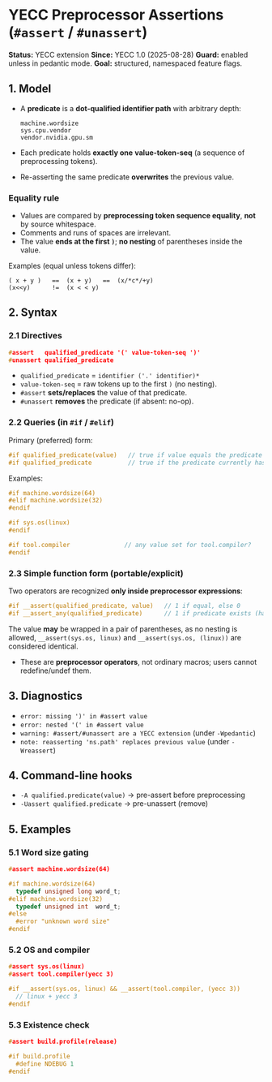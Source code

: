 # YECC Preprocessor Assertions (`#assert` / `#unassert`)

**Status:** YECC extension
**Since:** YECC 1.0 (2025-08-28)
**Guard:** enabled unless in pedantic mode.
**Goal:** structured, namespaced feature flags.

## 1. Model

* A **predicate** is a **dot-qualified identifier path** with arbitrary depth:

  ```
  machine.wordsize
  sys.cpu.vendor
  vendor.nvidia.gpu.sm
  ```

* Each predicate holds **exactly one** **value-token-seq** (a sequence of preprocessing tokens).

* Re-asserting the same predicate **overwrites** the previous value.

### Equality rule

* Values are compared by **preprocessing token sequence equality**, **not** by source whitespace.
* Comments and runs of spaces are irrelevant.
* The value **ends at the first `)`**; **no nesting** of parentheses inside the value.

Examples (equal unless tokens differ):

```
( x + y )   ==  (x + y)   ==  (x/*c*/+y)
(x<<y)      !=  (x < < y)
```

## 2. Syntax

### 2.1 Directives

```c
#assert   qualified_predicate '(' value-token-seq ')'
#unassert qualified_predicate
```

* `qualified_predicate` = `identifier ('.' identifier)*`
* `value-token-seq` = raw tokens up to the first `)` (no nesting).
* `#assert` **sets/replaces** the value of that predicate.
* `#unassert` **removes** the predicate (if absent: no-op).

### 2.2 Queries (in `#if` / `#elif`)

Primary (preferred) form:

```c
#if qualified_predicate(value)   // true if value equals the predicate's current value
#if qualified_predicate          // true if the predicate currently has any value
```

Examples:

```c
#if machine.wordsize(64)
#elif machine.wordsize(32)
#endif

#if sys.os(linux)
#endif

#if tool.compiler               // any value set for tool.compiler?
#endif
```

### 2.3 Simple function form (portable/explicit)

Two operators are recognized **only inside preprocessor expressions**:

```c
#if __assert(qualified_predicate, value)   // 1 if equal, else 0
#if __assert_any(qualified_predicate)      // 1 if predicate exists (has a value), else 0
```
The value **may** be wrapped in a pair of parentheses, as no nesting is allowed, `__assert(sys.os, linux)` and `__assert(sys.os, (linux))` are considered identical.

* These are **preprocessor operators**, not ordinary macros; users cannot redefine/undef them.

## 3. Diagnostics

* `error: missing ')' in #assert value`
* `error: nested '(' in #assert value`
* `warning: #assert/#unassert are a YECC extension` (under `-Wpedantic`)
* `note: reasserting 'ns.path' replaces previous value` (under `-Wreassert`)

## 4. Command-line hooks

* `-A qualified.predicate(value)`     → pre-assert before preprocessing
* `-Uassert qualified.predicate`      → pre-unassert (remove)

## 5. Examples

### 5.1 Word size gating

```c
#assert machine.wordsize(64)

#if machine.wordsize(64)
  typedef unsigned long word_t;
#elif machine.wordsize(32)
  typedef unsigned int  word_t;
#else
  #error "unknown word size"
#endif
```

### 5.2 OS and compiler

```c
#assert sys.os(linux)
#assert tool.compiler(yecc 3)

#if __assert(sys.os, linux) && __assert(tool.compiler, (yecc 3))
  // linux + yecc 3
#endif
```

### 5.3 Existence check

```c
#assert build.profile(release)

#if build.profile
  #define NDEBUG 1
#endif
```

